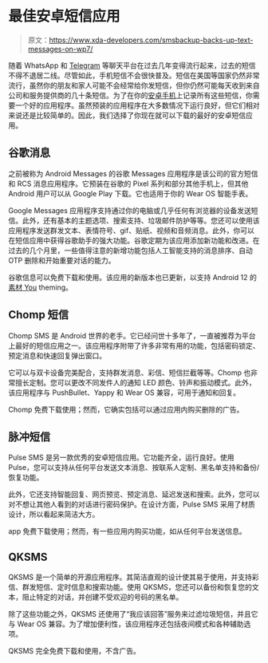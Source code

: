 # 最佳安卓短信应用

> 原文：<https://www.xda-developers.com/smsbackup-backs-up-text-messages-on-wp7/>

随着 WhatsApp 和 [Telegram](https://www.xda-developers.com/best-whatsapp-alternatives/) 等聊天平台在过去几年变得流行起来，过去的短信不得不退居二线。尽管如此，手机短信不会很快普及。短信在美国等国家仍然非常流行，虽然你的朋友和家人可能不会经常给你发短信，但你仍然可能每天收到来自公司和服务提供商的几十条短信。为了在你的[安卓手机](https://www.xda-developers.com/best-android-phones/)上记录所有这些短信，你需要一个好的应用程序。虽然预装的应用程序在大多数情况下运行良好，但它们相对来说还是比较简单的。因此，我们选择了你现在就可以下载的最好的安卓短信应用。

## 谷歌消息

之前被称为 Android Messages 的谷歌 Messages 应用程序是该公司的官方短信和 RCS 消息应用程序。它预装在谷歌的 Pixel 系列和部分其他手机上，但其他 Android 用户可以从 Google Play 下载。它也适用于你的 Wear OS 智能手表。

Google Messages 应用程序支持通过你的电脑或几乎任何有浏览器的设备发送短信。此外，还有基本的主题选项、搜索支持、垃圾邮件防护等等。您还可以使用该应用程序发送群发文本、表情符号、gif、贴纸、视频和音频消息。此外，你可以在短信应用中获得谷歌助手的强大功能。谷歌定期为该应用添加新功能和改进。在过去的几个月里，一些值得注意的新增功能包括人工智能支持的消息排序、自动 OTP 删除和开始重要对话的能力。

谷歌信息可以免费下载和使用。该应用的新版本也已更新，以支持 Android 12 的[素材 You](https://www.xda-developers.com/material-you/) theming。

## Chomp 短信

Chomp SMS 是 Android 世界的老手。它已经问世十多年了，一直被推荐为平台上最好的短信应用之一。该应用程序附带了许多非常有用的功能，包括密码锁定、预定消息和快速回复弹出窗口。

它可以与双卡设备完美配合，支持群发消息、彩信、短信拦截等等。Chomp 也非常擅长定制。您可以更改不同发件人的通知 LED 颜色、铃声和振动模式。此外，该应用程序与 PushBullet、Yappy 和 Wear OS 兼容，可用于通知和回复。

Chomp 免费下载使用；然而，它确实包括可以通过应用内购买删除的广告。

## 脉冲短信

Pulse SMS 是另一款优秀的安卓短信应用。它功能齐全，运行良好。使用 Pulse，您可以支持从任何平台发送文本消息、按联系人定制、黑名单支持和备份/恢复功能。

此外，它还支持智能回复、网页预览、预定消息、延迟发送和搜索。此外，您可以对不想让其他人看到的对话进行密码保护。在设计方面，Pulse SMS 采用了材质设计，所以看起来简洁大方。

app 免费下载使用；然而，有一些应用内购买功能，如从任何平台发送信息。

## QKSMS

QKSMS 是一个简单的开源应用程序。其简洁直观的设计使其易于使用，并支持彩信、群发短信、定时信息和搜索功能。使用 QKSMS，您还可以备份和恢复您的文本，阻止特定的对话，并创建不受欢迎的号码的黑名单。

除了这些功能之外，QKSMS 还使用了“我应该回答”服务来过滤垃圾短信，并且它与 Wear OS 兼容。为了增加便利性，该应用程序还包括夜间模式和各种辅助选项。

QKSMS 完全免费下载和使用，不含广告。